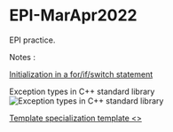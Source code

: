 # EPI-MarApr2022
EPI practice.  

Notes : 

[Initialization in a for/if/switch statement](https://mariusbancila.ro/blog/2021/03/23/initializing-statement-for-if-switch-foreach/)

Exception types in C++ standard library
![Exception types in C++ standard library](https://flylib.com/books/2/253/1/html/2/images/16fig11.jpg) 

[Template specialization template <>](https://www.youtube.com/watch?v=ZUaBQk6-x0U)
